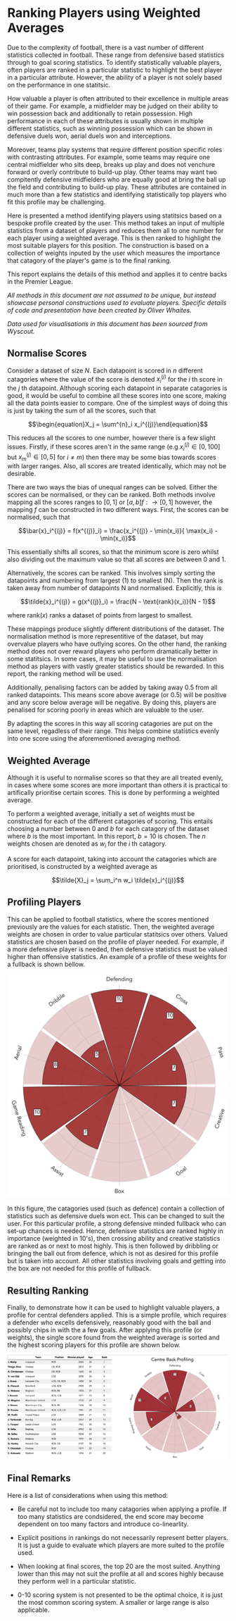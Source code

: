 # Ranking Players using Weighted Averages

Due to the complexity of football, there is a vast number of different statistics collected in football. These range from defensive based statistics through to goal scoring statistics. To identify statistically valuable players, often players are ranked in a particular statistic to highlight the best player in a particular attribute. However, the ability of a player is not solely based on the performance in one statitsic.

How valuable a player is often attributed to their excellence in multiple areas of their game. For example, a midfielder may be judged on their ability to win possession back and additionally to retain possession. High performance in each of these attributes is usually shown in multiple different statistics, such as winning possession which can be shown in defensive duels won, aerial duels won and interceptions.

Moreover, teams play systems that require different position specific roles with contrasting attributes. For example, some teams may require one central midfielder who sits deep, breaks up play and does not venchure forward or overly contribute to build-up play. Other teams may want two compitently defensive midfielders who are equally good at bring the ball up the field and contributing to build-up play. These attributes are contained in much more than a few statistics and identifying statistically top players who fit this profile may be challenging. 

Here is presented a method identifying players using statitsics based on a bespoke profile created by the user. This method takes an input of multiple statistics from a dataset of players and reduces them all to one number for each player using a weighted average. This is then ranked to highlight the most suitable players for this position. The construction is based on a collection of weights inputed by the user which measures the importance that catagory of the player's game is to the final ranking. 

This report explains the details of this method and applies it to centre backs in the Premier League. 


*All methods in this document are not assumed to be unique, but instead showcase personal constructions used to evaluate players. Specific details of code and presentation have been created by Oliver Whaites.*

*Data used for visualisations in this document has been sourced from Wyscout.*


## Normalise Scores

Consider a dataset of size $N$. Each datapoint is scored in $n$ different catagories where the value of the score is denoted $x^{(j)}_i$ for the $i$ th score in the $j$ th datapoint. Although scoring each datapoint in separate catagories is good, it would be useful to combine all these scores into one score, making all the data points easier to compare. One of the simplest ways of doing this is just by taking the sum of all the scores, such that 

$$\begin{equation}X_j = \sum^{n}_i x_i^{(j)}\end{equation}$$

This reduces all the scores to one number, however there is a few slight issues. Firstly, if these scores aren't in the same range (e.g $x^{(j)}_i \in [0,100]$ but $x^{(j)}_m \in [0,5]$ for $i \neq m$) then there may be some bias towards scores with larger ranges. Also, all scores are treated identically, which may not be desirable.

There are two ways the bias of unequal ranges can be solved. Either the scores can be normalised, or they can be ranked. Both methods involve mapping all the scores ranges to $[0,1]$ or $[a,b]f:\rightarrow[0,1]$ however, the mapping $f$ can be constructed in two different ways. First, the scores can be normalised, such that 

$$\bar{x}_i^{(j)} = f(x^{(j)}_i) = \frac{x_i^{(j)} - \min(x_i)}{ \max(x_i) - \min(x_i)}$$

This essentially shifts all scores, so that the minimum score is zero whilst also dividing out the maximum value so that all scores are between 0 and 1. 

Alternatively, the scores can be ranked. This involves simply sorting the datapoints and numbering from largest (1) to smallest (N). Then the rank is taken away from number of datapoints N and normalised. Explicitly, this is 

$$\tilde{x}_i^{(j)} = g(x^{(j)}_i) = \frac{N - \text{rank}(x_i)}{N - 1}$$

where $\text{rank}(x)$ ranks a dataset of points from largest to smallest.

These mappings produce slightly different distributions of the dataset. The normalisation method is more representitive of the dataset, but may overvalue players who have outlying scores. On the other hand, the ranking method does not over reward players who perform dramatically better in some statitsics. In some cases, it may be useful to use the normalisation method as players with vastly greater statistics should be rewarded. In this report, the ranking method will be used.

Additionally, penalising factors can be added by taking away 0.5 from all ranked datapoints. This means score above average (or 0.5) will be positive and any score below average will be negative. By doing this, players are penalised for scoring poorly in areas which are valuable to the user.

By adapting the scores in this way all scoring catagories are put on the same level, regadless of their range. This helps combine statistics evenly into one score using the aforementioned averaging method. 

## Weighted Average

Although it is useful to normalise scores so that they are all treated evenly, in cases where some scores are more important than others it is practical to artifically prioritise certain scores. This is done by performing a weighted average. 

To perform a weighted average, initially a set of weights must be constructed for each of the different catagories of scoring. This entails choosing a number between $0$ and $b$ for each catagory of the dataset where $b$ is the most important. In this report, $b = 10$ is chosen. The $n$ weights chosen are denoted as $w_i$ for the $i$ th catagory. 

A score for each datapoint, taking into account the catagories which are prioritised, is constructed by a weighted average as 

$$\tilde{X}_j = \sum_i^n w_i \tilde{x}_i^{(j)}$$

## Profiling Players

This can be applied to football statistics, where the scores mentioned previously are the values for each statistic. Then, the weighted average weights are chosen in order to value particular statitsics over others. Valued statistics are chosen based on the profile of player needed. For example, if a more defensive player is needed, then defensive statistics must be valued higher than offensive statistics. An example of a profile of these weights for a fullback is shown bellow.

![FB Profile](images/FB_Profile.png)

In this figure, the catagories used (such as defence) contain a collection of statistics such as defensive duels won ect. This can be changed to suit the user. For this particular profile, a strong defensive minded fullback who can set-up chances is needed. Hence, defenisve statistics are ranked highly in importance (weighted in 10's), then crossing ability and creative statistics are ranked as or next to most highly. This is then followed by dribbling or bringing the ball out from defence, which is not as desired for this profile but is taken into account. All other statistics involving goals and getting into the box are not needed for this profile of fullback.

## Resulting Ranking

Finally, to demonstrate how it can be used to highlight valuable players, a profile for central defenders applied. This is a simple profile, which requires a defender who excells defensively, reasonably good with the ball and possibly chips in with the a few goals. After applying this profile (or weights), the single score found from the weighted average is sorted and the highest scoring players for this profile are shown below.

![](images/CB_EPL_Ranking_leaflet_2021.png)

## Final Remarks

Here is a list of considerations when using this method:

  - Be careful not to include too many catagories when applying a profile. If too many statistics are condsidered, the end score may become dependent on too many factors and introduce co-linearlity.

  - Explicit positions in rankings do not necessarily represent better players. It is just a guide to evaluate which players are more suited to the profile used.
  
  - When looking at final scores, the top 20 are the most suited. Anything lower than this may not suit the profile at all and scores highly because they perform well in a particular statistic.
  
  - 0-10 scoring system is not presented to be the optimal choice, it is just the most common scoring system. A smaller or large range is also applicable.
